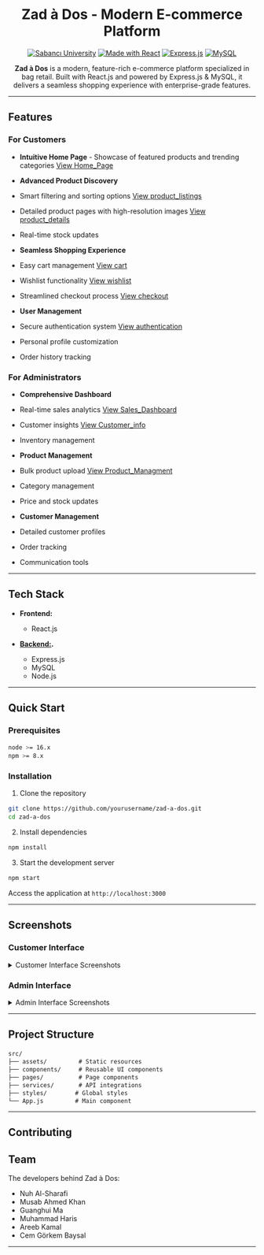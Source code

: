 <div align="center">

# Zad à Dos - Modern E-commerce Platform

[![Sabancı University](https://img.shields.io/badge/Sabancı-University-blue.svg)](https://www.sabanciuniv.edu/en)
[![Made with React](https://img.shields.io/badge/React-20232A?style=for-the-badge&logo=react&logoColor=61DAFB)](https://reactjs.org/)
[![Express.js](https://img.shields.io/badge/Express.js-404D59?style=for-the-badge)](https://expressjs.com/)
[![MySQL](https://img.shields.io/badge/MySQL-00000F?style=for-the-badge&logo=mysql&logoColor=white)](https://www.mysql.com/)

**Zad à Dos** is a modern, feature-rich e-commerce platform specialized in bag retail. Built with React.js and powered by Express.js & MySQL, it delivers a seamless shopping experience with enterprise-grade features.



</div>

---

## Features

### For Customers
  - **Intuitive Home Page** - Showcase of featured products and trending categories [View Home_Page](screenshots.md#home-page)
  - **Advanced Product Discovery** 
  - Smart filtering and sorting options [View product_listings](screenshots.md#product-listings)
  - Detailed product pages with high-resolution images [View product_details](screenshots.md#product-details)
  - Real-time stock updates
 
    
  - **Seamless Shopping Experience**
  - Easy cart management [View cart](screenshots.md#shopping-cart)
  - Wishlist functionality [View wishlist](screenshots.md#wishlist)
  - Streamlined checkout process [View checkout](screenshots.md#checkout)
 
    
  -  **User Management**
  - Secure authentication system [View authentication](screenshots.md#authentication)
  - Personal profile customization
  - Order history tracking

### For Administrators
  - **Comprehensive Dashboard**
  - Real-time sales analytics [View Sales_Dashboard](screenshots.md#sales-dashboard)
  - Customer insights [View Customer_info](screenshots.md#customer-management)
  - Inventory management
    
  - **Product Management**
  - Bulk product upload [View Product_Managment](screenshots.md#product-management)
  - Category management
  - Price and stock updates
    
  - **Customer Management**
  - Detailed customer profiles
  - Order tracking
  - Communication tools

---

## Tech Stack

- **Frontend:**
  - React.js

- **[Backend:](https://github.com/pishmish/laback).**
  - Express.js
  - MySQL
  - Node.js

---

## Quick Start

### Prerequisites

```bash
node >= 16.x
npm >= 8.x
```

### Installation

1. Clone the repository
```bash
git clone https://github.com/yourusername/zad-a-dos.git
cd zad-a-dos
```

2. Install dependencies
```bash
npm install
```

3. Start the development server
```bash
npm start
```

Access the application at `http://localhost:3000`

---

## Screenshots

### Customer Interface

<details>
<summary>Customer Interface Screenshots</summary>

<h4 id="customer-home-page">Home Page</h4>

![Home Page](./screenshots/SS/home_page.JPG)
*Engaging landing page with featured products and categories*

<h4 id="customer-product-listings">Product Listings</h4>

![Product Listings](./screenshots/SS/Product_listings.JPG)
*Comprehensive product catalog with advanced filtering*

<h4 id="customer-product-details">Product Details</h4>

![Product Details](./screenshots/SS/Product_details.JPG)
*Detailed product information with high-resolution images*

<h4 id="customer-shopping-cart">Shopping Cart</h4>

![Shopping Cart](./screenshots/SS/cart.jpg)
*Intuitive cart management system*

<h4 id="customer-wishlist">Wishlist</h4>

![Wishlist](./screenshots/SS/wishlist.jpg)
*Personal wishlist for saved items*

<h4 id="customer-authentication">Authentication</h4>

![Login Page](./screenshots/SS/login.JPG)
*Secure user login system*

![Sign-Up Page](./screenshots/SS/signup.JPG)
*User-friendly registration process*

<h4 id="customer-checkout">Checkout</h4>

![Checkout](./screenshots/SS/checkout.JPG)
*Streamlined checkout experience*
</details>

### Admin Interface

<details>
<summary>Admin Interface Screenshots</summary>

<h4 id="admin-sales-dashboard">Sales Dashboard</h4>

![Sales Overview](./screenshots/SS/Sales_Overview.JPG)
*Comprehensive sales analytics and reporting*

<h4 id="admin-product-management">Product Management</h4>

![Manage Products](./screenshots/SS/Manage_Products.JPG)
*Advanced product management interface*

<h4 id="admin-customer-management">Customer Management</h4>

![Customer Info](./screenshots/SS/customer_info.JPG)
*Detailed customer insights and management*
</details>

---

## Project Structure

```
src/
├── assets/         # Static resources
├── components/     # Reusable UI components
├── pages/          # Page components
├── services/       # API integrations
├── styles/        # Global styles
└── App.js         # Main component
```

---
## Contributing

## Team

The developers behind Zad à Dos:

- Nuh Al-Sharafi 
- Musab Ahmed Khan 
- Guanghui Ma 
- Muhammad Haris 
- Areeb Kamal 
- Cem Görkem Baysal

---
